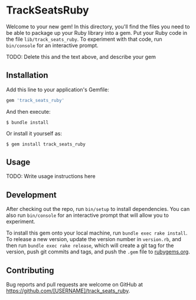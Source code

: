 # TrackSeatsRuby

Welcome to your new gem! In this directory, you'll find the files you need to be able to package up your Ruby library into a gem. Put your Ruby code in the file `lib/track_seats_ruby`. To experiment with that code, run `bin/console` for an interactive prompt.

TODO: Delete this and the text above, and describe your gem

## Installation

Add this line to your application's Gemfile:

```ruby
gem 'track_seats_ruby'
```

And then execute:

    $ bundle install

Or install it yourself as:

    $ gem install track_seats_ruby

## Usage

TODO: Write usage instructions here

## Development

After checking out the repo, run `bin/setup` to install dependencies. You can also run `bin/console` for an interactive prompt that will allow you to experiment.

To install this gem onto your local machine, run `bundle exec rake install`. To release a new version, update the version number in `version.rb`, and then run `bundle exec rake release`, which will create a git tag for the version, push git commits and tags, and push the `.gem` file to [rubygems.org](https://rubygems.org).

## Contributing

Bug reports and pull requests are welcome on GitHub at https://github.com/[USERNAME]/track_seats_ruby.

